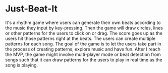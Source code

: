 # Just-Beat-It

   It's a rhythm game where users can generate their own beats according to the music they input by key-pressing. Then the game will draw circles, lines or other patterns for the users to click on or drag. The score goes up as the users hit those patterns right at the beats. The users can create multiple patterns for each song. The goal of the game is to let the users take part in the process of creating patterns, explore music and have fun. 
    After I reach the MVP, the game might involve multi-player mode or beat detection from songs such that it can draw patterns for the users to play in real time as the song is playing.
